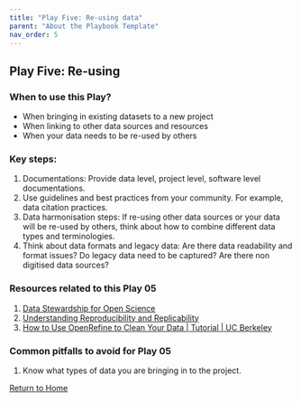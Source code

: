 ```yaml
---
title: "Play Five: Re-using data"
parent: "About the Playbook Template"
nav_order: 5
---
```


## Play Five: Re-using
### When to use this Play? 

- When bringing in existing datasets to a new project
- When linking to other data sources and resources
- When your data needs to be re-used by others


### Key steps:

1. Documentations: Provide data level, project level, software level documentations.
2. Use guidelines and best practices from your community. For example, data citation
practices.
3. Data harmonisation steps: If re-using other data sources or your data will be re-used by
others, think about how to combine different data types and terminologies.
4. Think about data formats and legacy data: Are there data readability and format issues?
Do legacy data need to be captured? Are there non digitised data sources?


### Resources related to this Play 05


1. [Data Stewardship for Open Science](https://researchers.ds-wizard.org/book-references/quc)
2. [Understanding Reproducibility and Replicability](https://www.ncbi.nlm.nih.gov/books/NBK547546/)
3. [How to Use OpenRefine to Clean Your Data | Tutorial | UC Berkeley](https://multimedia.journalism.berkeley.edu/tutorials/openrefine/)

### Common pitfalls to avoid for Play 05

1. Know what types of data you are bringing in to the project.


[Return to Home](index.md)
